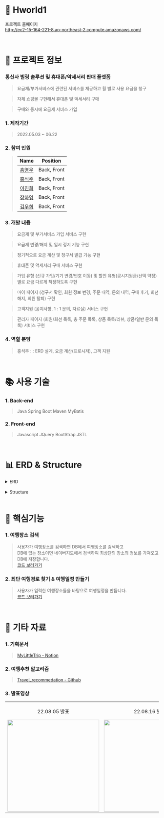 # :iphone: Hworld1

프로젝트 홈페이지  
http://ec2-15-164-221-8.ap-northeast-2.compute.amazonaws.com/

<br />

# 📃 프로젝트 정보

### 통신사 빌링 솔루션 및 휴대폰/악세서리 판매 플랫폼 
> 요금제/부가서비스에 관련된 서비스를 제공하고 월 별로 사용 요금을 청구

> 자체 쇼핑몰 구현해서 휴대폰 및 액세서리 구매

> 구매와 동시에 요금제 서비스 가입

### 1. 제작기간

> 2022.05.03 ~ 06.22

### 2. 참여 인원

> |                    Name                    |  Position   |
> | :----------------------------------------: | :---------: |
> |   [홍영우](https://github.com/YU3727)       | Back, Front |
> |   [홍석주](https://github.com/qwdfd1)       | Back, Front |
> |   [이진희](https://github.com/zinny912)     | Back, Front |
> |   [장하영](https://github.com/beaver10)     | Back, Front |   
> |   [김우희](https://github.com/WooheeKim)    | Back, Front |

### 3. 개발 내용
> 요금제 및 부가서비스 가입 서비스 구현

> 요금제 변경/해지 및 일시 정지 기능 구현

> 정기적으로 요금 계산 및 청구서 발급 기능 구현

> 휴대폰 및 액세서리 구매 서비스 구현

> 가입 유형 (신규 가입/기기 변경/번호 이동) 및 할인 유형(공시지원금/선택 약정) 별로 요금 다르게 책정하도록 구현

> 마이 페이지 (청구서 확인, 회원 정보 변경, 주문 내역, 문의 내역, 구매 후기, 회선 해지, 회원 탈퇴) 구현

> 고객지원 (공지사항, 1 : 1 문의, 자료실) 서비스 구현

> 관리자 페이지 (회원/회선 목록, 총 주문 목록, 상품 목록/리뷰, 상품/일반 문의 목록) 서비스 구현

### 4. 역할 분담

> 홍석주  : : ERD 설계, 요금 계산(프로시저), 고객 지원

<br />

# 📚 사용 기술

### 1. Back-end

> Java
> Spring Boot
> Maven
> MyBatis  

### 2. Front-end

> Javascript
> JQuery
> BootStrap
> JSTL

<br />

# 📊 ERD & Structure

<details>
<summary>ERD</summary>
<div markdown="1" style="padding-left: 15px;">
<img src="https://user-images.githubusercontent.com/68724828/186067947-f255f9a4-d92d-45cd-ab7c-419ec92943f8.png" width="800px"/>
</div>
</details>

<br />

<details>
<summary>Structure</summary>
<div markdown="1" style="padding-left: 15px;">
<img src="https://user-images.githubusercontent.com/68724828/186079270-28793ba1-466e-421f-baf2-563b890c926f.png" />
</div>
</details>

<br />

# 🔑 핵심기능

### 1. 여행장소 검색

> 사용자가 여행장소를 검색하면 DB에서 여행장소를 검색하고  
> DB에 없는 장소이면 네이버지도에서 검색하여 최상단의 장소의 정보를 가져오고 DB에 저장합니다.  
> [코드 보러가기](https://github.com/kimphysicsman/MyLittelTrip_backend/blob/5aa46e9ed2065045df17cc45baa41a9a2901b46b/recommend/functions/parsing.py#L64)

### 2. 최단 여행경로 찾기 & 여행일정 만들기

> 사용자가 입력한 여행장소들을 바탕으로 여행일정을 만듭니다.  
> [코드 보러가기](https://github.com/kimphysicsman/MyLittelTrip_backend/blob/5aa46e9ed2065045df17cc45baa41a9a2901b46b/recommend/functions/schedule.py#L14)

<br />

# 📕 기타 자료

### 1. 기획문서

> [MyLittleTrip - Notion](https://www.notion.so/kimphysicsman/MLT-My-Little-Trip-716433a2fc8940d9870bd83b63570646?v=0c42e849923d4449aade69046bf597d1)

### 2. 여행추천 알고리즘

> [Travel_recommedation - Github](https://github.com/kimphysicsman/Travel_recommedation)

### 3. 발표영상

<table>
  <tbody>
    <tr>
      <td>
        <p align="center"> 22.08.05 발표 </p>
        <a href="https://www.youtube.com/watch?v=6B0DSjvsqj0&t=1s" title="MyLittleTrip 중간발표">
          <img align="center" src="https://user-images.githubusercontent.com/68724828/186087151-e0f0ebed-08c1-4a99-9af0-a8c48c536205.png" width="300" >
        </a>
      </td>
      <td>
        <p align="center"> 22.08.16 발표 </p>
        <a href="https://youtu.be/9eoYpRqTZUU" title="MyLittleTrip 최종발표">
          <img align="center" src="https://user-images.githubusercontent.com/68724828/186087151-e0f0ebed-08c1-4a99-9af0-a8c48c536205.png" width="300" >
        </a>
      </td>
    </tr>
  </tbody>
</table>
